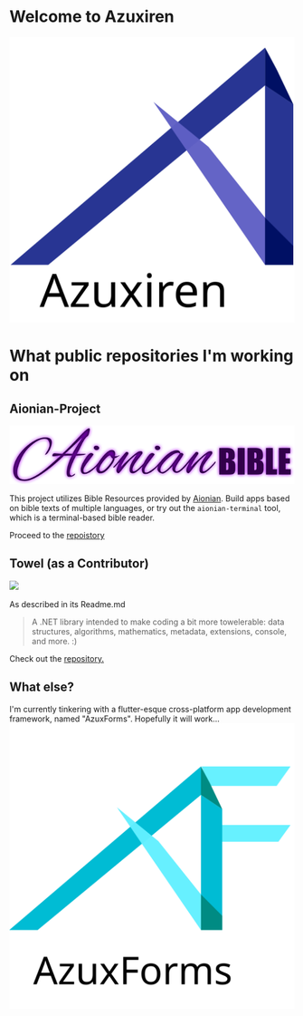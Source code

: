 # Welcome to Azuxiren
![](./Images/Azuxiren.svg?raw=true)

# What public repositories I'm working on 

## Aionian-Project

![Aionian Project](./Images/abimg.png?raw=true)

This project utilizes Bible Resources provided by [Aionian](http://www.aionianbible.org/). Build apps based on bible texts of multiple languages, or try out the `aionian-terminal` tool, which is a terminal-based bible reader.


Proceed to the [repoistory](https://github.com/AzuxirenLeadGuy/Aionian-Project) 

## Towel (as a Contributor)

![](https://raw.githubusercontent.com/ZacharyPatten/Towel/master/.github/Resources/Logo.svg)


As described in its Readme.md

> A .NET library intended to make coding a bit more towelerable: data structures, algorithms, mathematics, metadata, extensions, console, and more. :)

Check out the [repository.](https://github.com/ZacharyPatten/Towel)

## What else?

I'm currently tinkering with a flutter-esque cross-platform app development framework, named "AzuxForms". Hopefully it will work...
![Azuxiren-Forms](./Images/Azuxiren-Forms.svg?raw=true)
